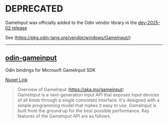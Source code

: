 # DEPRECATED

GameInput was officially added to the Odin vendor library in the [dev-2025-02 release](https://github.com/odin-lang/Odin/releases/tag/dev-2025-02)

See (https://pkg.odin-lang.org/vendor/windows/GameInput/)

---

## [odin-gameinput](https://github.com/cstrachan88/odin-gameinput)

Odin bindings for Microsoft GameInput SDK

[Nuget Link](https://www.nuget.org/packages/Microsoft.GameInput)

> Overview of GameInput (https://aka.ms/gameinput)  
> GameInput is a next-generation input API that exposes input devices of all kinds through a single consistent interface.
> It's designed with a simple programming model that makes it easy to use. GameInput is built from the ground up for the
> best possible performance. Key features of the GameInput API are as follows.
